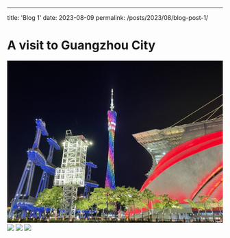 ---
title: 'Blog 1'
date: 2023-08-09
permalink: /posts/2023/08/blog-post-1/


A visit to Guangzhou City
======

<img src='/images/blog1.1.jpg'>

<img src='/images/blog1.2.jpg'>

<img src='/images/blog1.3.jpg'>

<img src='/images/blog1.4.jpg'>


